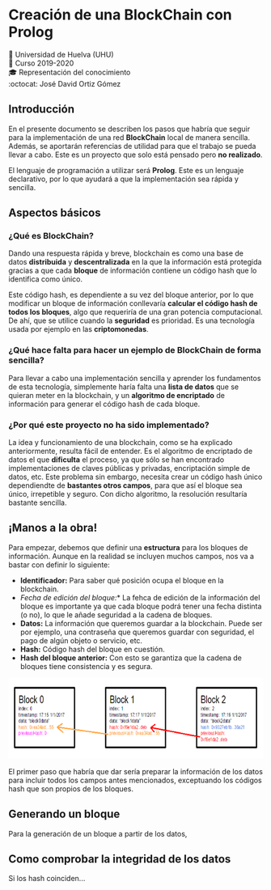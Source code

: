 # Creación de una BlockChain con Prolog
:office: Universidad de Huelva (UHU)  
:calendar: Curso 2019-2020  
:mortar_board: Representación del conocimiento  
:octocat: José David Ortiz Gómez 
## Introducción
En el presente documento se describen los pasos que habría que seguir para la implementación de una red **BlockChain** local de manera sencilla. Además, se aportarán referencias de utilidad para que el trabajo se pueda llevar a cabo. Este es un proyecto que solo está pensado pero **no realizado**.

El lenguaje de programación a utilizar será **Prolog**. Este es un lenguaje declarativo, por lo que ayudará a que la implementación sea rápida y sencilla.

## Aspectos básicos
### ¿Qué es BlockChain?
Dando una respuesta rápida y breve, blockchain es como una base de datos **distribuida** y **descentralizada** en la que la información está protegida gracias a que cada **bloque** de información contiene un código hash que lo identifica como único. 

Este código hash, es dependiente a su vez del bloque anterior, por lo que modificar un bloque de información conllevaría **calcular el código hash de todos los bloques**, algo que requeriría de una gran potencia computacional. De ahí, que se utilice cuando la **seguridad** es prioridad. Es una tecnología usada por ejemplo en las **criptomonedas**.

### ¿Qué hace falta para hacer un ejemplo de BlockChain de forma sencilla?
Para llevar a cabo una implementación sencilla y aprender los fundamentos de esta tecnología, simplemente haría falta una **lista de datos** que se quieran meter en la blockchain, y un **algoritmo de encriptado** de información para generar el código hash de cada bloque.

### ¿Por qué este proyecto no ha sido implementado?
La idea y funcionamiento de una blockchain, como se ha explicado anteriormente, resulta fácil de entender. Es el algoritmo de encriptado de datos el que **dificulta** el proceso, ya que sólo se han encontrado implementaciones de claves públicas y privadas, encriptación simple de datos, etc. Este problema sin embargo, necesita crear un código hash único dependiendte de **bastantes otros campos**, para que así el bloque sea único, irrepetible y seguro. Con dicho algoritmo, la resolución resultaría bastante sencilla.

## ¡Manos a la obra!
Para empezar, debemos que definir una **estructura** para los bloques de información. Aunque en la realidad se incluyen muchos campos, nos va a bastar con definir lo siguiente:

* **Identificador:** Para saber qué posición ocupa el bloque en la blockchain.
* **Fecha de edición del bloque*:** La fehca de edición de la información del bloque es importante ya que cada bloque podrá tener una fecha distinta (o no), lo que le añade seguridad a la cadena de bloques.
* **Datos:** La información que queremos guardar a la blockchain. Puede ser por ejemplo, una contraseña que queremos guardar con seguridad, el pago de algún objeto o servicio, etc.
* **Hash:** Código hash del bloque en cuestión.
* **Hash del bloque anterior:** Con esto se garantiza que la cadena de bloques tiene consistencia y es segura. 


<p align="center">
  <img width="900" height="160" src="../../Imagenes/Estructura de los bloques.png">
</p>

El primer paso que habría que dar sería preparar la información de los datos para incluir todos los campos antes mencionados, exceptuando los códigos hash que son propios de los bloques.

## Generando un bloque
Para la generación de un bloque a partir de los datos, 
## Como comprobar la integridad de los datos
Si los hash coinciden...
